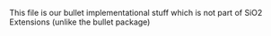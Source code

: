 This file is our bullet implementational stuff which is not part of SiO2 Extensions (unlike the bullet package)